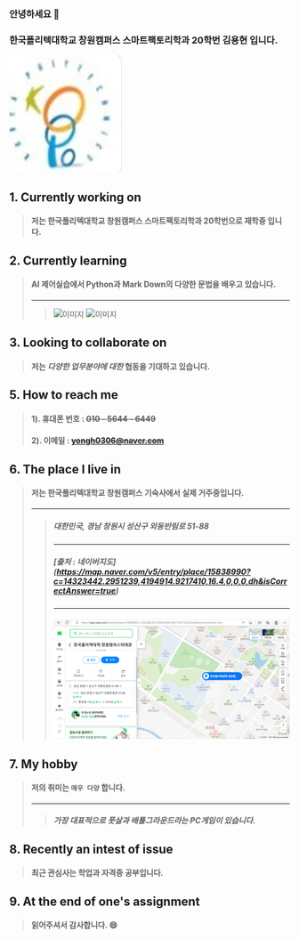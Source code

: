 ### 안녕하세요 👋
### 한국폴리텍대학교 창원캠퍼스 스마트팩토리학과 20학번 김용현 입니다.
![폴리텍 로고](%ED%8F%B4%EB%A6%AC%ED%85%8D%20%EB%A1%9C%EA%B3%A0.PNG)

<!--
**yonghy/yonghy** is a ✨ _special_ ✨ repository because its `README.md` (this file) appears on your GitHub profile.

Here are some ideas to get you started:

- 🔭 I’m currently working on ...
- 🌱 I’m currently learning ...
- 👯 I’m looking to collaborate on ...
- 🤔 I’m looking for help with ...
- 💬 Ask me about ...
- 📫 How to reach me: ...
- 😄 Pronouns: ...
- ⚡ Fun fact: ...
-->

## 1. Currently working on <br>
> #### 저는 **한국폴리텍대학교 창원캠퍼스 스마트팩토리학과** 20학번으로 재학중 입니다.

## 2. Currently learning <br>
> #### AI 제어실습에서 **Python**과 **Mark Down**의 다양한 문법을 배우고 있습니다.
> ---
>> ![이미지](https://img.shields.io/badge/-mark%20down-yellow)
>> ![이미지](https://img.shields.io/badge/-python-yellowgreen)
## 3. Looking to collaborate on <br>
> #### 저는 *다양한 업무분야에 대한* 협동을 기대하고 있습니다.

## 5. How to reach me
> #### 1). 휴대폰 번호 : ~~010 - 5644 - 6449~~
> #### 2). 이메일 : ~~yongh0306@naver.com~~

## 6. The place I live in
> #### 저는 **한국폴리텍대학교 창원캠퍼스 기숙사**에서 실제 거주중입니다.
> ---
>> ##### 대한민국, 경남 창원시 성산구 외동반림로 51-88<br>
>> ---
>> ##### [출처 : 네이버지도] (https://map.naver.com/v5/entry/place/15838990?c=14323442.2951239,4194914.9217410,16.4,0,0,0,dh&isCorrectAnswer=true)<br>
>> ---
>> ##### ![네이버 지도](%EB%84%A4%EC%9D%B4%EB%B2%84%20%EC%A7%80%EB%8F%84.PNG)

## 7. My hobby <br>
> #### 저의 취미는 `매우 다양` 합니다.
> ---
>> ##### 가장 대표적으로 **풋살**과 **배틀그라운드라**는 PC게임이 있습니다.

## 8. Recently an intest of issue
> #### 최근 관심사는 **학업**과 **자격증 공부**입니다.

## 9. At the end of one's assignment
> #### 읽어주셔서 감사합니다. 😄

